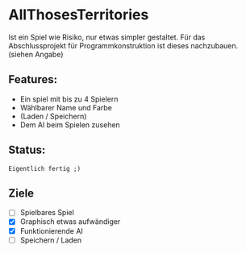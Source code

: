 # AllThosesTerritories
Ist ein Spiel wie Risiko, nur etwas simpler gestaltet.
Für das Abschlussprojekt für Programmkonstruktion ist dieses nachzubauen.
(siehen Angabe)

## Features:
- Ein spiel mit bis zu 4 Spielern
- Wählbarer Name und Farbe
- (Laden / Speichern)
- Dem AI beim Spielen zusehen

## Status:
    Eigentlich fertig ;) 

## Ziele
- [ ] Spielbares Spiel
- [x] Graphisch etwas aufwändiger
- [x] Funktionierende AI
- [ ] Speichern / Laden
